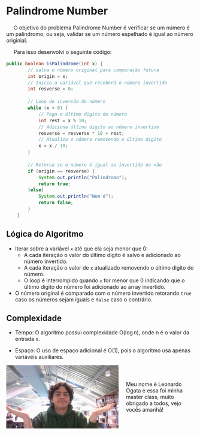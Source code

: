 # Palindrome Number

&nbsp;&nbsp;&nbsp;&nbsp; O objetivo do problema Palindrome Number é verificar se um número é um palindromo, ou seja, validar se um número espelhado é igual ao número originial.

&nbsp;&nbsp;&nbsp;&nbsp; Para isso desenvolvi o seguinte código: 

```java
public boolean isPalindrome(int x) {
        // salva o número original para comparação futura
        int origin = x;
        // Inicia a variável que receberá o número invertido
        int resverse = 0;
        
        // Loop de inversão do número
        while (x > 0) {
            // Pega o último digito do número
            int rest = x % 10;
            // Adiciona último digito ao número invertido
            resverse = resverse * 10 + rest;
            // Atualiza o número removendo o último digito
            x = x / 10;
        }

        // Retorna se o número é igual ao invertido ou não
        if (origin == resverse) {
            System.out.println("Palindromo");
            return true;
        }else{
            System.out.println("Nem é");
            return false;
        }
    }
```

## Lógica do Algoritmo
- Iterar sobre a variável `x` até que ela seja menor que 0:
    - A cada iteração o valor do último digito é salvo e adicionado ao número invertido.
    - A cada iteração o valor de `x` atualizado removendo o último digito do número.
    - O loop é interrompido quando `x` for menor que 0 indicando que o último digito do número foi adicionado ao array invertido.
- O número original é comparado com o número invertido retorando `true` caso os números sejam iguais e `false` caso o contrário. 

## Complexidade
- Tempo: O algoritmo possui complexidade O($\log{n}$), onde n é o valor da entrada x.

- Espaço: O uso de espaço adicional é O(1), pois o algoritmo usa apenas variáveis auxiliares.

<div style="display: flex; align-items: center; justify-content: center;">
    <img src="leoogata2.jpg" alt="leoogata" style="width: 300px; height: auto; margin-right: 20px;">
    <div>
        <p>Meu nome é Leonardo Ogata e essa foi minha master class, muito obrigado a todos, vejo vocês amanhã!</p>
    </div>
</div>
